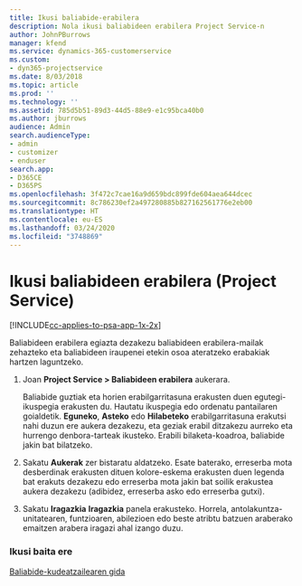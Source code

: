```yaml
---
title: Ikusi baliabide-erabilera
description: Nola ikusi baliabideen erabilera Project Service-n
author: JohnPBurrows
manager: kfend
ms.service: dynamics-365-customerservice
ms.custom:
- dyn365-projectservice
ms.date: 8/03/2018
ms.topic: article
ms.prod: ''
ms.technology: ''
ms.assetid: 785d5b51-89d3-44d5-88e9-e1c95bca40b0
ms.author: jburrows
audience: Admin
search.audienceType:
- admin
- customizer
- enduser
search.app:
- D365CE
- D365PS
ms.openlocfilehash: 3f472c7cae16a9d659bdc899fde604aea644dcec
ms.sourcegitcommit: 8c786230ef2a497280885b827162561776e2eb00
ms.translationtype: HT
ms.contentlocale: eu-ES
ms.lasthandoff: 03/24/2020
ms.locfileid: "3748869"
---
```

# <a name="view-resource-utilization-project-service"></a>Ikusi baliabideen erabilera (Project Service)

[!INCLUDE[cc-applies-to-psa-app-1x-2x](../includes/cc-applies-to-psa-app-1x-2x.md)]

Baliabideen erabilera egiazta dezakezu baliabideen erabilera-mailak zehazteko eta baliabideen iraupenei etekin osoa ateratzeko erabakiak hartzen laguntzeko.  
  
1. Joan **Project Service > Baliabideen erabilera** aukerara. 

     Baliabide guztiak eta horien erabilgarritasuna erakusten duen egutegi-ikuspegia erakusten du. Hautatu ikuspegia edo ordenatu pantailaren goialdetik. **Eguneko**, **Asteko** edo **Hilabeteko** erabilgarritasuna erakutsi nahi duzun ere aukera dezakezu, eta geziak erabil ditzakezu aurreko eta hurrengo denbora-tarteak ikusteko. Erabili bilaketa-koadroa, baliabide jakin bat bilatzeko.      
  
2. Sakatu **Aukerak** zer bistaratu aldatzeko. Esate baterako, erreserba mota desberdinak erakusten dituen kolore-eskema erakusten duen legenda bat erakuts dezakezu edo erreserba mota jakin bat soilik erakustea aukera dezakezu (adibidez, erreserba asko edo erreserba gutxi).  

3. Sakatu **Iragazkia** **Iragazkia** panela erakusteko. Horrela, antolakuntza-unitatearen, funtzioaren, abilezioen edo beste atribtu batzuen araberako emaitzen arabera iragazi ahal izango duzu.  
  
### <a name="see-also"></a>Ikusi baita ere  
 [Baliabide-kudeatzailearen gida](../project-service/resource-manager-guide.md)
